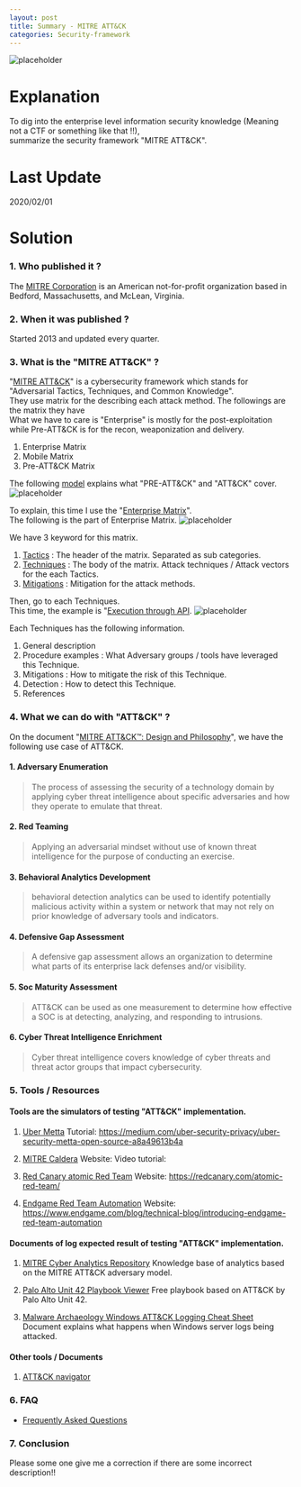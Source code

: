 ```yaml
---
layout: post
title: Summary - MITRE ATT&CK
categories: Security-framework
---
```


![placeholder](https://inar1.github.io/public/images/2020-02-04/mitre_attack_matrix.png)

# Explanation
To dig into the enterprise level information security knowledge (Meaning not a CTF or something like that !!),<br>
summarize the security framework "MITRE ATT&CK".

# Last Update
2020/02/01

# Solution
### 1. Who published it ?
The <a href="https://www.mitre.org/">MITRE Corporation</a> is an American not-for-profit organization based in Bedford, Massachusetts, and McLean, Virginia.


### 2. When it was published ?
Started 2013 and updated every quarter.


### 3. What is the "MITRE ATT&CK" ?
"<a href="https://attack.mitre.org/">MITRE ATT&CK</a>" is a cybersecurity framework which stands for "Adversarial Tactics, Techniques, and Common Knowledge".<br>
They use matrix for the describing each attack method. The followings are the matrix they have<br>
What we have to care is "Enterprise" is mostly for the post-exploitation while Pre-ATT&CK is for the recon, weaponization and delivery.
1. Enterprise Matrix
2. Mobile Matrix
3. Pre-ATT&CK Matrix

The following <a href="https://attack.mitre.org/resources/enterprise-introduction/">model</a> explains what "PRE-ATT&CK" and "ATT&CK" cover.
![placeholder](https://inar1.github.io/public/images/2020-02-04/enterprise-pre-lifecycle.png)

To explain, this time I use the "<a href="https://attack.mitre.org/matrices/enterprise/">Enterprise Matrix</a>".<br>
The following is the part of Enterprise Matrix.
![placeholder](https://inar1.github.io/public/images/2020-02-04/2020-02-01-16-07-53.png)

We have 3 keyword for this matrix.
1. <a href="https://attack.mitre.org/tactics/enterprise/">Tactics</a> : The header of the matrix. Separated as sub categories.
2. <a href="https://attack.mitre.org/techniques/enterprise/">Techniques</a> : The body of the matrix. Attack techniques / Attack vectors for the each Tactics.
3. <a href="https://attack.mitre.org/mitigations/enterprise/">Mitigations</a> : Mitigation for the attack methods.

Then, go to each Techniques.<br>
This time, the example is "<a href="https://attack.mitre.org/techniques/T1106/">Execution through API</a>.
![placeholder](https://inar1.github.io/public/images/2020-02-04/2020-02-03-21-04-24.png)

Each Techniques has the following information.
1. General description
2. Procedure examples : What Adversary groups / tools have leveraged this Technique.
3. Mitigations : How to mitigate the risk of this Technique.
4. Detection : How to detect this Technique.
5. References


### 4. What we can do with "ATT&CK" ?
On the document "<a href="https://www.mitre.org/sites/default/files/publications/pr-18-0944-11-mitre-attack-design-and-philosophy.pdf">MITRE ATT&CK™: Design and Philosophy</a>", we have the following use case of ATT&CK.
#### 1. Adversary Enumeration
> The process of assessing the security of a technology domain by applying cyber threat intelligence about specific adversaries and how they operate to emulate that threat.

#### 2. Red Teaming
> Applying an adversarial mindset without use of known threat intelligence for the purpose of conducting an exercise.

#### 3. Behavioral Analytics Development
>  behavioral detection analytics can be used to identify potentially malicious activity within a system or network that may not rely on prior knowledge of adversary tools and indicators. 

#### 4. Defensive Gap Assessment
> A defensive gap assessment allows an organization to determine what parts of its enterprise lack defenses and/or visibility. 

#### 5. Soc Maturity Assessment
> ATT&CK can be used as one measurement to determine how effective a SOC is at detecting, analyzing, and responding to intrusions.

#### 6. Cyber Threat Intelligence Enrichment
> Cyber threat intelligence covers knowledge of cyber threats and threat actor groups that impact cybersecurity.
 

### 5. Tools / Resources
#### Tools are the simulators of testing "ATT&CK" implementation.
1. <a href="https://github.com/uber-common/metta">Uber Metta</a>
Tutorial: <a href="https://medium.com/uber-security-privacy/uber-security-metta-open-source-a8a49613b4a">https://medium.com/uber-security-privacy/uber-security-metta-open-source-a8a49613b4a</a>

2. <a href="https://github.com/mitre/caldera">MITRE Caldera</a>
Website: <a href="https://www.mitre.org/research/technology-transfer/open-source-software/caldera"></a>
Video tutorial: <a href="https://www.mitre.org/research/technology-transfer/open-source-software/caldera"></a>

3. <a href="https://github.com/redcanaryco/atomic-red-team">Red Canary atomic Red Team</a>
Website: <a href="https://redcanary.com/atomic-red-team/">https://redcanary.com/atomic-red-team/</a>

4. <a href="https://github.com/endgameinc/RTA">Endgame Red Team Automation</a>
Website: <a href="https://www.endgame.com/blog/technical-blog/introducing-endgame-red-team-automation">https://www.endgame.com/blog/technical-blog/introducing-endgame-red-team-automation</a>

#### Documents of log expected result of testing "ATT&CK" implementation.
1. <a href="https://car.mitre.org/">MITRE Cyber Analytics Repository</a>
Knowledge base of analytics based on the MITRE ATT&CK adversary model.

2. <a href="https://pan-unit42.github.io/playbook_viewer/">Palo Alto Unit 42 Playbook Viewer</a>
Free playbook based on ATT&CK by Palo Alto Unit 42.

3. <a href="https://static1.squarespace.com/static/552092d5e4b0661088167e5c/t/5b8f091c0ebbe8644d3a886c/1536100639356/Windows+ATT%26CK_Logging+Cheat+Sheet_ver_Sept_2018.pdf">Malware Archaeology Windows ATT&CK Logging Cheat Sheet</a>
Document explains what happens when Windows server logs being attacked.

#### Other tools / Documents
1. <a href="https://mitre-attack.github.io/attack-navigator/">ATT&CK navigator</a>


### 6. FAQ
* <a href="https://attack.mitre.org/resources/getting-started/">Frequently Asked Questions</a>


### 7. Conclusion

Please some one give me a correction if there are some incorrect description!!
